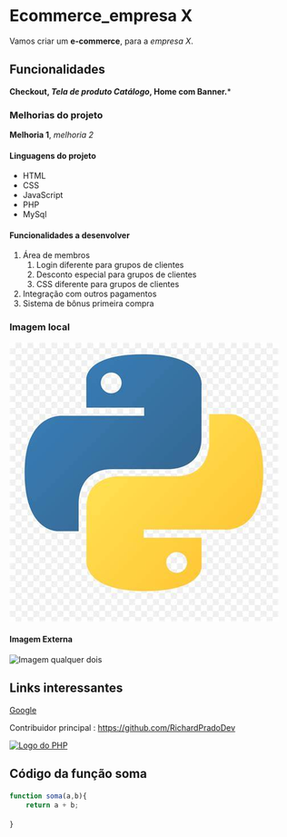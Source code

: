 # Ecommerce_empresa X

Vamos criar um **e-commerce**, para a *empresa X*.

## Funcionalidades

**Checkout, *Tela de produto Catálogo*, Home com Banner.***

### Melhorias do projeto

**Melhoria 1**, *melhoria 2*

#### Linguagens do projeto

* HTML
* CSS
* JavaScript
* PHP
* MySql

#### Funcionalidades a desenvolver

1. Área de membros
    1. Login diferente para grupos de clientes
    2. Desconto especial para grupos de clientes
    3. CSS diferente para grupos de clientes
2. Integração com outros pagamentos
3. Sistema de bônus primeira compra

### Imagem local

![Imagem](img/OIP.jpeg)

#### Imagem Externa

![Imagem qualquer dois](https://pngimg.com/uploads/php/php_PNG35.png)

## Links interessantes

[Google](https://www.google.com.br)

Contribuidor principal : <https://github.com/RichardPradoDev>

[![Logo do PHP](https://pngimg.com/uploads/php/php_PNG35.png)](https://github.com/RichardPradoDev)

## Código da função soma

```javascript
function soma(a,b){
    return a + b;
    
}
